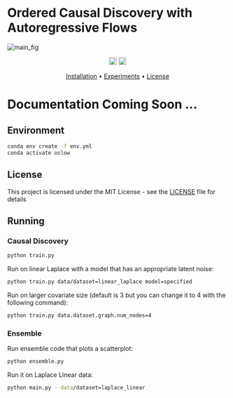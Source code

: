 # Ordered Causal Discovery with Autoregressive Flows

![main_fig](https://github.com/vahidzee/ocdaf/assets/33608325/2352686b-965b-44d9-bd88-ee8b20ce7588)

<p align="center" markdown="1">
    <img src="https://img.shields.io/badge/Python-3.10-green.svg" alt="Python Version" height="18">
    <a href="https://arxiv.org/abs/2308.07480"><img src="https://img.shields.io/badge/arXiv-TODO-blue.svg" alt="arXiv" height="18"></a>
</p>

<p align="center">
  <a href="#installation">Installation</a> •
  <a href="#experiments">Experiments</a> •
  <a href="#license">License</a>
</p>

# Documentation Coming Soon ...

## Environment

```bash
conda env create -f env.yml
conda activate oslow
```

## License

This project is licensed under the MIT License - see the [LICENSE](LICENSE) file for details

## Running


### Causal Discovery

```bash
python train.py
```

Run on linear Laplace with a model that has an appropriate latent noise:

```bash
python train.py data/dataset=linear_laplace model=specified 
```

Run on larger covariate size (default is 3 but you can change it to 4 with the following command):

```bash
python train.py data.dataset.graph.num_nodes=4
```

### Ensemble
Run ensemble code that plots a scatterplot:

```bash
python ensemble.py
```

Run it on Laplace Linear data:

```bash
python main.py --data/dataset=laplace_linear
```
